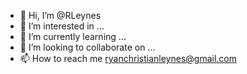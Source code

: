 - 👋 Hi, I’m @RLeynes
- 👀 I’m interested in ...
- 🌱 I’m currently learning ...
- 💞️ I’m looking to collaborate on ...
- 📫 How to reach me ryanchristianleynes@gmail.com

<!---
RLeynes/RLeynes is a ✨ special ✨ repository because its `README.md` (this file) appears on your GitHub profile.
You can click the Preview link to take a look at your changes.
--->
